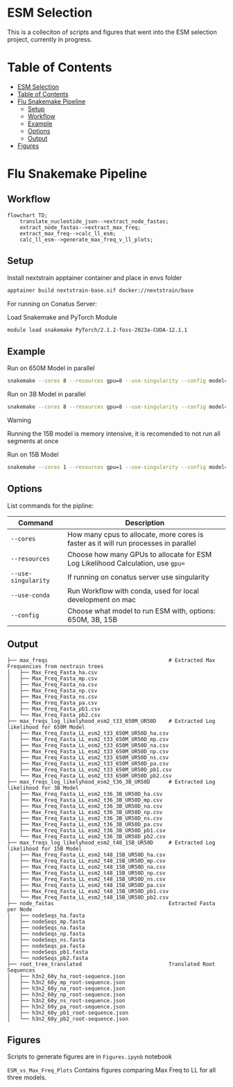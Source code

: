 # ESM Selection

This is a colleciton of scripts and figures that went into the ESM selection project, currently in progress.

# Table of Contents

- [ESM Selection](#ESM-Selection-Intro)
- [Table of Contents](#table-of-contents)
- [Flu Snakemake Pipeline](#flu-snakemake-pipeline)
  - [Setup](#setup)
  - [Workflow](#workflow)
  - [Example](#example)
  - [Options](#options)
  - [Output](#ouput)
- [Figures](#figures)

# Flu Snakemake Pipeline

## Workflow

```mermaid
flowchart TD;
    translate_nucleotide_json-->extract_node_fastas;
    extract_node_fastas-->extract_max_freq;
    extract_max_freq-->calc_ll_esm;
    calc_ll_esm-->generate_max_freq_v_ll_plots;
```

## Setup

Install nextstrain apptainer container and place in envs folder

``` bash
apptainer build nextstrain-base.sif docker://nextstrain/base
```

For running on Conatus Server:

Load Snakemake and PyTorch Module

``` bash
module load snakemake PyTorch/2.1.2-foss-2023a-CUDA-12.1.1
```

## Example

Run on 650M Model in parallel

``` bash
snakemake --cores 8 --resources gpu=8 --use-singularity --config model=650M
```  

Run on 3B Model in parallel

``` bash
snakemake --cores 8 --resources gpu=8 --use-singularity --config model=3B
```  

> [!WARNING]
Running the 15B model is memory intensive, it is recomended to not run all segments at once

Run on 15B Model

``` bash
snakemake --cores 1 --resources gpu=1 --use-singularity --config model=15B
```  

## Options

List commands for the pipline:

| Command  | Description |
| ---      | ---         |
| `--cores`  | How many cpus to allocate, more cores is faster as it will run processes in parallel
| `--resources` | Choose how many GPUs to allocate for ESM Log Likelihood Calculation, use `gpu=`
| `--use-singularity` | If running on conatus server use singularity
| `--use-conda` | Run Workflow with conda, used for local development on mac
|`--config` | Choose what model to run ESM with, options: 650M, 3B, 15B

## Output

```
├── max_freqs                                       # Extracted Max Frequencies from nextrain trees
│   ├── Max_Freq_Fasta_ha.csv
│   ├── Max_Freq_Fasta_mp.csv
│   ├── Max_Freq_Fasta_na.csv
│   ├── Max_Freq_Fasta_np.csv
│   ├── Max_Freq_Fasta_ns.csv
│   ├── Max_Freq_Fasta_pa.csv
│   ├── Max_Freq_Fasta_pb1.csv
│   └── Max_Freq_Fasta_pb2.csv
├── max_freqs_log_likelyhood_esm2_t33_650M_UR50D    # Extracted Log likelihood for 650M Model
│   ├── Max_Freq_Fasta_LL_esm2_t33_650M_UR50D_ha.csv
│   ├── Max_Freq_Fasta_LL_esm2_t33_650M_UR50D_mp.csv
│   ├── Max_Freq_Fasta_LL_esm2_t33_650M_UR50D_na.csv
│   ├── Max_Freq_Fasta_LL_esm2_t33_650M_UR50D_np.csv
│   ├── Max_Freq_Fasta_LL_esm2_t33_650M_UR50D_ns.csv
│   ├── Max_Freq_Fasta_LL_esm2_t33_650M_UR50D_pa.csv
│   ├── Max_Freq_Fasta_LL_esm2_t33_650M_UR50D_pb1.csv
│   └── Max_Freq_Fasta_LL_esm2_t33_650M_UR50D_pb2.csv
├── max_freqs_log_likelyhood_esm2_t36_3B_UR50D      # Extracted Log likelihood for 3B Model
│   ├── Max_Freq_Fasta_LL_esm2_t36_3B_UR50D_ha.csv
│   ├── Max_Freq_Fasta_LL_esm2_t36_3B_UR50D_mp.csv
│   ├── Max_Freq_Fasta_LL_esm2_t36_3B_UR50D_na.csv
│   ├── Max_Freq_Fasta_LL_esm2_t36_3B_UR50D_np.csv
│   ├── Max_Freq_Fasta_LL_esm2_t36_3B_UR50D_ns.csv
│   ├── Max_Freq_Fasta_LL_esm2_t36_3B_UR50D_pa.csv
│   ├── Max_Freq_Fasta_LL_esm2_t36_3B_UR50D_pb1.csv
│   └── Max_Freq_Fasta_LL_esm2_t36_3B_UR50D_pb2.csv
├── max_freqs_log_likelyhood_esm2_t48_15B_UR50D     # Extracted Log likelihood for 15B Model
│   ├── Max_Freq_Fasta_LL_esm2_t48_15B_UR50D_ha.csv
│   ├── Max_Freq_Fasta_LL_esm2_t48_15B_UR50D_mp.csv
│   ├── Max_Freq_Fasta_LL_esm2_t48_15B_UR50D_na.csv
│   ├── Max_Freq_Fasta_LL_esm2_t48_15B_UR50D_np.csv
│   ├── Max_Freq_Fasta_LL_esm2_t48_15B_UR50D_ns.csv
│   ├── Max_Freq_Fasta_LL_esm2_t48_15B_UR50D_pa.csv
│   ├── Max_Freq_Fasta_LL_esm2_t48_15B_UR50D_pb1.csv
│   └── Max_Freq_Fasta_LL_esm2_t48_15B_UR50D_pb2.csv
├── node_fastas                                     Extracted Fasta per Node
│   ├── nodeSeqs_ha.fasta
│   ├── nodeSeqs_mp.fasta
│   ├── nodeSeqs_na.fasta
│   ├── nodeSeqs_np.fasta
│   ├── nodeSeqs_ns.fasta
│   ├── nodeSeqs_pa.fasta
│   ├── nodeSeqs_pb1.fasta
│   └── nodeSeqs_pb2.fasta
├── root_tree_translated                            Translated Root Sequences
│   ├── h3n2_60y_ha_root-sequence.json
│   ├── h3n2_60y_mp_root-sequence.json
│   ├── h3n2_60y_na_root-sequence.json
│   ├── h3n2_60y_np_root-sequence.json
│   ├── h3n2_60y_ns_root-sequence.json
│   ├── h3n2_60y_pa_root-sequence.json
│   ├── h3n2_60y_pb1_root-sequence.json
│   └── h3n2_60y_pb2_root-sequence.json
```

## Figures

Scripts to generate figures are in `Figures.ipynb` notebook

`ESM_vs_Max_Freq_Plots` Contains figures comparing Max Freq to LL for all three models.
